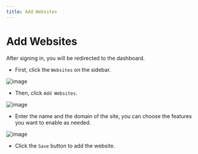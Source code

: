 ```yaml
---
title: Add Websites
---
```


# Add Websites

After signing in, you will be redirected to the dashboard.

- First, click the `Websites` on the sidebar.

![image](https://github.com/ocoke/sasanqua/assets/71591824/91bae568-993e-4e2c-8eef-42eb398bb5f6)

- Then, click `Add Websites`.

![image](https://github.com/ocoke/sasanqua/assets/71591824/ff1ab7d2-8d87-428f-a69e-386ce8f815c8)

- Enter the name and the domain of the site, you can choose the features you want to enable as needed.

![image](https://github.com/ocoke/sasanqua/assets/71591824/c46fefb4-0d90-4265-a2a2-7048eb9cd0b9)

- Click the `Save` button to add the website.
